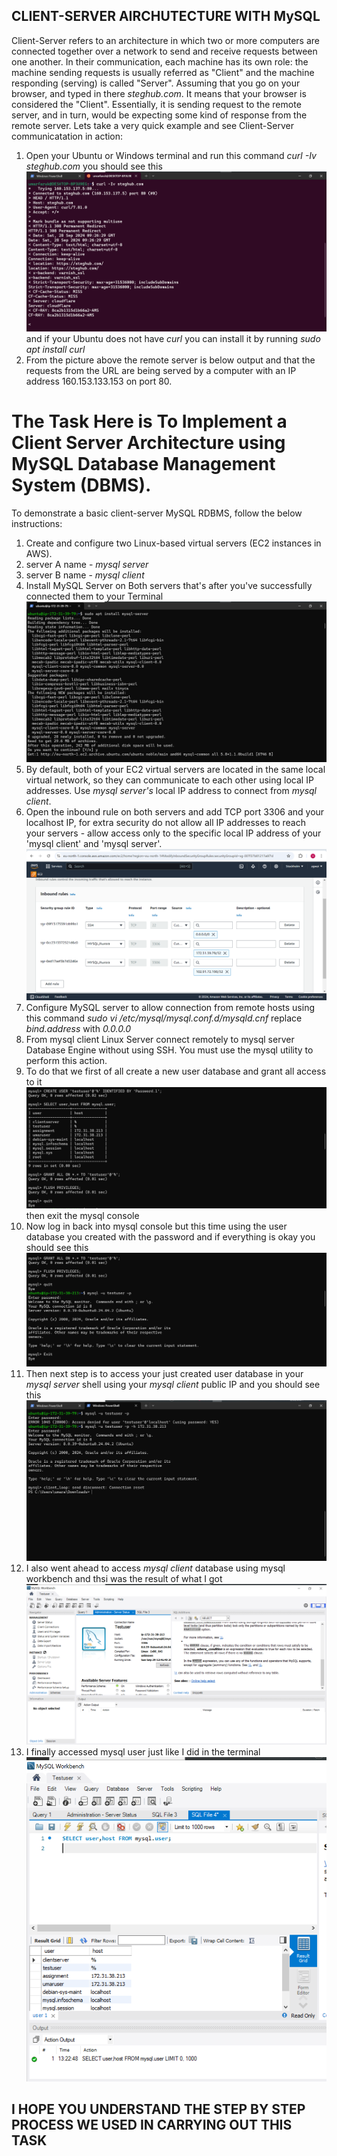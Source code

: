 ## CLIENT-SERVER AIRCHUTECTURE WITH MySQL
Client-Server refers to an architecture in which two or more computers are connected together over a network to send and receive requests between one another.
In their communication, each machine has its own role: the machine sending requests is usually referred as "Client" and the machine responding (serving) is called "Server".
Assuming that you go on your browser, and typed in there *steghub.com*. It means that your browser is considered the "Client". Essentially, it is sending request to the remote server, and in turn, would be expecting some kind of response from the remote server.
Lets take a very quick example and see Client-Server communicatation in action:
1. Open your Ubuntu or Windows terminal and run this command *curl -Iv steghub.com* you should see this ![reference image](/Pictures/pic1.PNG) and if your Ubuntu does not have *curl* you can install it by running *sudo apt install curl*
2. From the picture above the remote server is below output and that the requests from the URL are being served by a computer with an IP address 160.153.133.153 on port 80. 

# The Task Here is To Implement a Client Server Architecture using MySQL Database Management System (DBMS).
To demonstrate a basic client-server MySQL RDBMS, follow the below instructions: 
1. Create and configure two Linux-based virtual servers (EC2 instances in AWS). 
2. server A name - *mysql server*
3. server B name - *mysql client*
4. Install MySQL Server on Both servers that's after you've successfully connected them to your Terminal ![reference image](/Pictures/pic2.PNG)
5. By default, both of your EC2 virtual servers are located in the same local virtual network, so they can communicate to each other using local IP addresses. Use *mysql server's* local IP address to connect from *mysql client*.
6. Open the inbound rule on both servers and add TCP port 3306 and your localhost IP, for extra security do not allow all IP addresses to reach your servers - allow access only to the specific local IP address of your 'mysql client' and 'mysql server'. ![reference image](/Pictures/pic3.PNG)
7. Configure MySQL server to allow connection from remote hosts using this command *sudo vi /etc/mysql/mysql.conf.d/mysqld.cnf* replace *bind.address* with *0.0.0.0*
8. From mysql client Linux Server connect remotely to mysql server Database Engine without using SSH. You must use the mysql utility to perform this action.
9. To do that we first of all create a new user database and grant all access to it ![reference image](/Pictures/pic6.PNG) then exit the mysql console 
10. Now log in back into mysql console but this time using the user database you created with the password and if everything is okay you should see this ![reference image](/Pictures/pic7.PNG) 
11. Then next step is to access your just created user database in your *mysql server* shell using your *mysql client* public IP and you should see this ![reference image](/Pictures/pic8.PNG)
12. I also went ahead to access *mysql client* database using mysql workbench and thsi was the result of what I got ![reference image](/Pictures/pic9.PNG) 
13. I finally accessed mysql user just like I did in the terminal ![reference image](/Pictures/pic10.PNG) 

## I HOPE YOU UNDERSTAND THE STEP BY STEP PROCESS WE USED IN CARRYING OUT THIS TASK